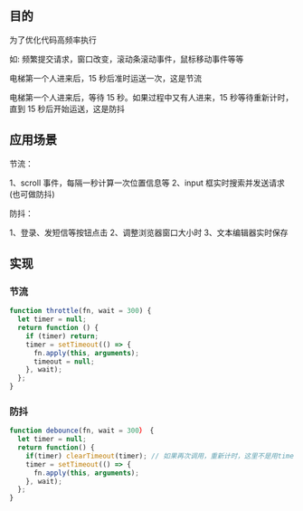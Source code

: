 ## 目的

为了优化代码高频率执行

如: 频繁提交请求，窗口改变，滚动条滚动事件，鼠标移动事件等等

电梯第一个人进来后，15 秒后准时运送一次，这是节流

电梯第一个人进来后，等待 15 秒。如果过程中又有人进来，15 秒等待重新计时，直到 15 秒后开始运送，这是防抖

## 应用场景

节流：

1、scroll 事件，每隔一秒计算一次位置信息等
2、input 框实时搜索并发送请求(也可做防抖)

防抖：

1、登录、发短信等按钮点击
2、调整浏览器窗口大小时
3、文本编辑器实时保存

## 实现

### 节流

```js
function throttle(fn, wait = 300) {
  let timer = null;
  return function () {
    if (timer) return;
    timer = setTimeout(() => {
      fn.apply(this, arguments);
      timeout = null;
    }, wait);
  };
}
```

### 防抖

```js
function debounce(fn, wait = 300） {
  let timer = null;
  return function() {
    if(timer) clearTimeout(timer); // 如果再次调用，重新计时，这里不是用timer = null，timer 只是被改变指向了，定时器并没有在内存中被清除。
    timer = setTimeout(() => {
      fn.apply(this, arguments);
    }, wait);
  };
}
```
